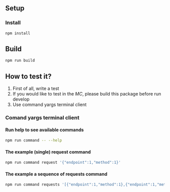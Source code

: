 ## Setup

### Install

```bash
npm install
```

## Build

```bash
npm run build
```


## How to test it?

1. First of all, write a test
2. If you would like to test in the *MC*, please build this package before run develop
3. Use command yargs terminal client

### Comand yargs  terminal client

#### Run help to see available commands

```bash
npm run command -- --help
```

#### The example (single) request command

```bash
npm run command request '{"endpoint":1,"method":1}'
```

#### The example a sequence of requests command

```bash
npm run command requests '[{"endpoint":1,"method":1},{"endpoint":1,"method":1}]'
```
